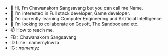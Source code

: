 - 👋 Hi, I’m Chawanakorn  Sangsavang but you can call me Name.
- 👀 I’m interested in Full stack developer, Game developer.
- 🌱 I’m currently learning Computer Engineering and Artificial Intelligence.
- 💞️ I’m looking to collaborate on Gosoft, The Sandbox and etc.
- 📫 How to reach me.
- FB : Chawanakorn Sangsavang
- ID Line : namemylnwza
- IG : _namemyz_

<!---
NAMEMYZ/NAMEMYZ is a ✨ special ✨ repository because its `README.md` (this file) appears on your GitHub profile.
You can click the Preview link to take a look at your changes.
--->
